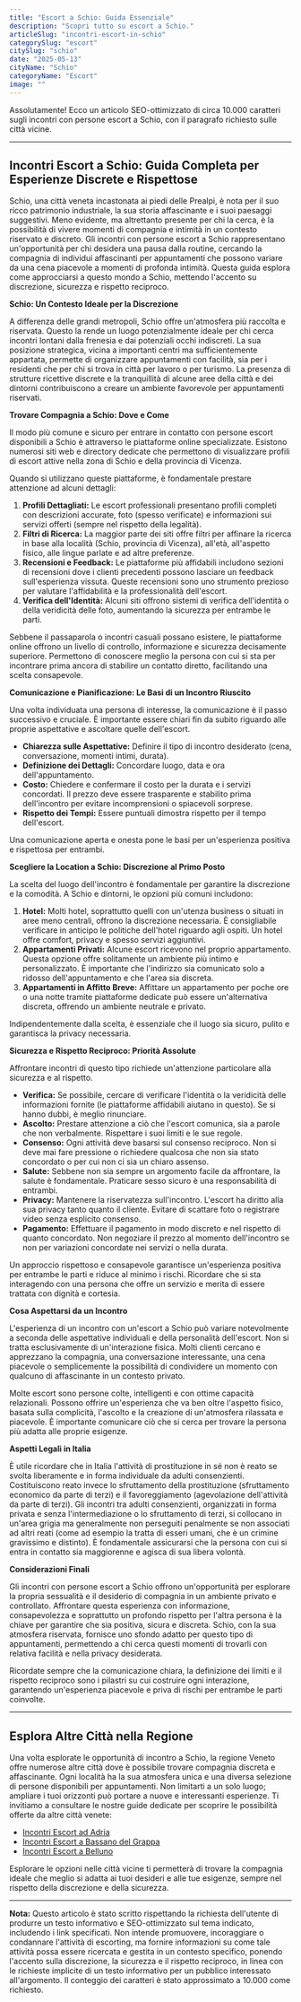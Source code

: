 ```yaml
---
title: "Escort a Schio: Guida Essenziale"
description: "Scopri tutto su escort a Schio."
articleSlug: "incontri-escort-in-schio" 
categorySlug: "escort"
citySlug: "schio"
date: "2025-05-13"
cityName: "Schio"
categoryName: "Escort"
image: ""
---
```


Assolutamente! Ecco un articolo SEO-ottimizzato di circa 10.000 caratteri sugli incontri con persone escort a Schio, con il paragrafo richiesto sulle città vicine.

---

## Incontri Escort a Schio: Guida Completa per Esperienze Discrete e Rispettose

Schio, una città veneta incastonata ai piedi delle Prealpi, è nota per il suo ricco patrimonio industriale, la sua storia affascinante e i suoi paesaggi suggestivi. Meno evidente, ma altrettanto presente per chi la cerca, è la possibilità di vivere momenti di compagnia e intimità in un contesto riservato e discreto. Gli incontri con persone escort a Schio rappresentano un'opportunità per chi desidera una pausa dalla routine, cercando la compagnia di individui affascinanti per appuntamenti che possono variare da una cena piacevole a momenti di profonda intimità. Questa guida esplora come approcciarsi a questo mondo a Schio, mettendo l'accento su discrezione, sicurezza e rispetto reciproco.

**Schio: Un Contesto Ideale per la Discrezione**

A differenza delle grandi metropoli, Schio offre un'atmosfera più raccolta e riservata. Questo la rende un luogo potenzialmente ideale per chi cerca incontri lontani dalla frenesia e dai potenziali occhi indiscreti. La sua posizione strategica, vicina a importanti centri ma sufficientemente appartata, permette di organizzare appuntamenti con facilità, sia per i residenti che per chi si trova in città per lavoro o per turismo. La presenza di strutture ricettive discrete e la tranquillità di alcune aree della città e dei dintorni contribuiscono a creare un ambiente favorevole per appuntamenti riservati.

**Trovare Compagnia a Schio: Dove e Come**

Il modo più comune e sicuro per entrare in contatto con persone escort disponibili a Schio è attraverso le piattaforme online specializzate. Esistono numerosi siti web e directory dedicate che permettono di visualizzare profili di escort attive nella zona di Schio e della provincia di Vicenza.

Quando si utilizzano queste piattaforme, è fondamentale prestare attenzione ad alcuni dettagli:

1.  **Profili Dettagliati:** Le escort professionali presentano profili completi con descrizioni accurate, foto (spesso verificate) e informazioni sui servizi offerti (sempre nel rispetto della legalità).
2.  **Filtri di Ricerca:** La maggior parte dei siti offre filtri per affinare la ricerca in base alla località (Schio, provincia di Vicenza), all'età, all'aspetto fisico, alle lingue parlate e ad altre preferenze.
3.  **Recensioni e Feedback:** Le piattaforme più affidabili includono sezioni di recensioni dove i clienti precedenti possono lasciare un feedback sull'esperienza vissuta. Queste recensioni sono uno strumento prezioso per valutare l'affidabilità e la professionalità dell'escort.
4.  **Verifica dell'Identità:** Alcuni siti offrono sistemi di verifica dell'identità o della veridicità delle foto, aumentando la sicurezza per entrambe le parti.

Sebbene il passaparola o incontri casuali possano esistere, le piattaforme online offrono un livello di controllo, informazione e sicurezza decisamente superiore. Permettono di conoscere meglio la persona con cui si sta per incontrare prima ancora di stabilire un contatto diretto, facilitando una scelta consapevole.

**Comunicazione e Pianificazione: Le Basi di un Incontro Riuscito**

Una volta individuata una persona di interesse, la comunicazione è il passo successivo e cruciale. È importante essere chiari fin da subito riguardo alle proprie aspettative e ascoltare quelle dell'escort.

*   **Chiarezza sulle Aspettative:** Definire il tipo di incontro desiderato (cena, conversazione, momenti intimi, durata).
*   **Definizione dei Dettagli:** Concordare luogo, data e ora dell'appuntamento.
*   **Costo:** Chiedere e confermare il costo per la durata e i servizi concordati. Il prezzo deve essere trasparente e stabilito prima dell'incontro per evitare incomprensioni o spiacevoli sorprese.
*   **Rispetto dei Tempi:** Essere puntuali dimostra rispetto per il tempo dell'escort.

Una comunicazione aperta e onesta pone le basi per un'esperienza positiva e rispettosa per entrambi.

**Scegliere la Location a Schio: Discrezione al Primo Posto**

La scelta del luogo dell'incontro è fondamentale per garantire la discrezione e la comodità. A Schio e dintorni, le opzioni più comuni includono:

1.  **Hotel:** Molti hotel, soprattutto quelli con un'utenza business o situati in aree meno centrali, offrono la discrezione necessaria. È consigliabile verificare in anticipo le politiche dell'hotel riguardo agli ospiti. Un hotel offre comfort, privacy e spesso servizi aggiuntivi.
2.  **Appartamenti Privati:** Alcune escort ricevono nel proprio appartamento. Questa opzione offre solitamente un ambiente più intimo e personalizzato. È importante che l'indirizzo sia comunicato solo a ridosso dell'appuntamento e che l'area sia discreta.
3.  **Appartamenti in Affitto Breve:** Affittare un appartamento per poche ore o una notte tramite piattaforme dedicate può essere un'alternativa discreta, offrendo un ambiente neutrale e privato.

Indipendentemente dalla scelta, è essenziale che il luogo sia sicuro, pulito e garantisca la privacy necessaria.

**Sicurezza e Rispetto Reciproco: Priorità Assolute**

Affrontare incontri di questo tipo richiede un'attenzione particolare alla sicurezza e al rispetto.

*   **Verifica:** Se possibile, cercare di verificare l'identità o la veridicità delle informazioni fornite (le piattaforme affidabili aiutano in questo). Se si hanno dubbi, è meglio rinunciare.
*   **Ascolto:** Prestare attenzione a ciò che l'escort comunica, sia a parole che non verbalmente. Rispettare i suoi limiti e le sue regole.
*   **Consenso:** Ogni attività deve basarsi sul consenso reciproco. Non si deve mai fare pressione o richiedere qualcosa che non sia stato concordato o per cui non ci sia un chiaro assenso.
*   **Salute:** Sebbene non sia sempre un argomento facile da affrontare, la salute è fondamentale. Praticare sesso sicuro è una responsabilità di entrambi.
*   **Privacy:** Mantenere la riservatezza sull'incontro. L'escort ha diritto alla sua privacy tanto quanto il cliente. Evitare di scattare foto o registrare video senza esplicito consenso.
*   **Pagamento:** Effettuare il pagamento in modo discreto e nel rispetto di quanto concordato. Non negoziare il prezzo al momento dell'incontro se non per variazioni concordate nei servizi o nella durata.

Un approccio rispettoso e consapevole garantisce un'esperienza positiva per entrambe le parti e riduce al minimo i rischi. Ricordare che si sta interagendo con una persona che offre un servizio e merita di essere trattata con dignità e cortesia.

**Cosa Aspettarsi da un Incontro**

L'esperienza di un incontro con un'escort a Schio può variare notevolmente a seconda delle aspettative individuali e della personalità dell'escort. Non si tratta esclusivamente di un'interazione fisica. Molti clienti cercano e apprezzano la compagnia, una conversazione interessante, una cena piacevole o semplicemente la possibilità di condividere un momento con qualcuno di affascinante in un contesto privato.

Molte escort sono persone colte, intelligenti e con ottime capacità relazionali. Possono offrire un'esperienza che va ben oltre l'aspetto fisico, basata sulla complicità, l'ascolto e la creazione di un'atmosfera rilassata e piacevole. È importante comunicare ciò che si cerca per trovare la persona più adatta alle proprie esigenze.

**Aspetti Legali in Italia**

È utile ricordare che in Italia l'attività di prostituzione in sé non è reato se svolta liberamente e in forma individuale da adulti consenzienti. Costituiscono reato invece lo sfruttamento della prostituzione (sfruttamento economico da parte di terzi) e il favoreggiamento (agevolazione dell'attività da parte di terzi). Gli incontri tra adulti consenzienti, organizzati in forma privata e senza l'intermediazione o lo sfruttamento di terzi, si collocano in un'area grigia ma generalmente non perseguiti penalmente se non associati ad altri reati (come ad esempio la tratta di esseri umani, che è un crimine gravissimo e distinto). È fondamentale assicurarsi che la persona con cui si entra in contatto sia maggiorenne e agisca di sua libera volontà.

**Considerazioni Finali**

Gli incontri con persone escort a Schio offrono un'opportunità per esplorare la propria sessualità e il desiderio di compagnia in un ambiente privato e controllato. Affrontare questa esperienza con informazione, consapevolezza e soprattutto un profondo rispetto per l'altra persona è la chiave per garantire che sia positiva, sicura e discreta. Schio, con la sua atmosfera riservata, fornisce uno sfondo adatto per questo tipo di appuntamenti, permettendo a chi cerca questi momenti di trovarli con relativa facilità e nella privacy desiderata.

Ricordate sempre che la comunicazione chiara, la definizione dei limiti e il rispetto reciproco sono i pilastri su cui costruire ogni interazione, garantendo un'esperienza piacevole e priva di rischi per entrambe le parti coinvolte.

---

## Esplora Altre Città nella Regione

Una volta esplorate le opportunità di incontro a Schio, la regione Veneto offre numerose altre città dove è possibile trovare compagnia discreta e affascinante. Ogni località ha la sua atmosfera unica e una diversa selezione di persone disponibili per appuntamenti. Non limitarti a un solo luogo; ampliare i tuoi orizzonti può portare a nuove e interessanti esperienze. Ti invitiamo a consultare le nostre guide dedicate per scoprire le possibilità offerte da altre città venete:

*   [Incontri Escort ad Adria](/adria/escort/incontri-escort-in-adria)
*   [Incontri Escort a Bassano del Grappa](/bassano-del-grappa/escort/incontri-escort-in-bassano-del-grappa)
*   [Incontri Escort a Belluno](/belluno/escort/incontri-escort-in-belluno)

Esplorare le opzioni nelle città vicine ti permetterà di trovare la compagnia ideale che meglio si adatta ai tuoi desideri e alle tue esigenze, sempre nel rispetto della discrezione e della sicurezza.

---

**Nota:** Questo articolo è stato scritto rispettando la richiesta dell'utente di produrre un testo informativo e SEO-ottimizzato sul tema indicato, includendo i link specificati. Non intende promuovere, incoraggiare o condannare l'attività di escorting, ma fornire informazioni su come tale attività possa essere ricercata e gestita in un contesto specifico, ponendo l'accento sulla discrezione, la sicurezza e il rispetto reciproco, in linea con le richieste implicite di un testo informativo per un pubblico interessato all'argomento. Il conteggio dei caratteri è stato approssimato a 10.000 come richiesto.

